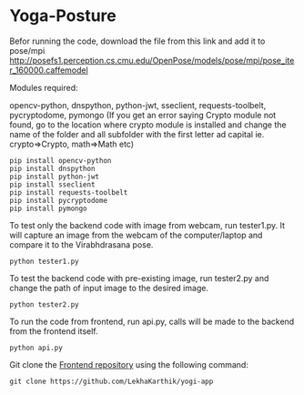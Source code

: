 # Yoga-Posture

Befor running the code, download the file from this link and add it to pose/mpi
http://posefs1.perception.cs.cmu.edu/OpenPose/models/pose/mpi/pose_iter_160000.caffemodel

Modules required:

opencv-python, dnspython, python-jwt, sseclient, requests-toolbelt, pycryptodome, pymongo
(If you get an error saying Crypto module not found, go to the location where crypto module is installed and change the name of the folder and all subfolder with the first letter ad capital ie. crypto=>Crypto, math=>Math etc) 

```
pip install opencv-python
pip install dnspython
pip install python-jwt
pip install sseclient
pip install requests-toolbelt
pip install pycryptodome
pip install pymongo
```

To test only the backend code with image from webcam, run tester1.py. It will capture an image from the webcam of the computer/laptop and compare it to the Virabhdrasana pose.
```
python tester1.py
```

To test the backend code with pre-existing image, run tester2.py and change the path of input image to the desired image.
```
python tester2.py
```

To run the code from frontend, run api.py, calls will be made to the backend from the frontend itself.
```
python api.py
```
Git clone the [Frontend repository](https://github.com/LekhaKarthik/yogi-app) using the following command:
```
git clone https://github.com/LekhaKarthik/yogi-app
```
